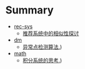 # Summary

* [rec-sys]()
  * [推荐系统中的相似性探讨](rec-sys/推荐系统中的相似性探讨.md)
* [dm]()
  * [异常点检测算法.](dm/异常点检测算法.md))
* [math]()
  * [积分系统的思考.](math/积分系统的思考.md))
